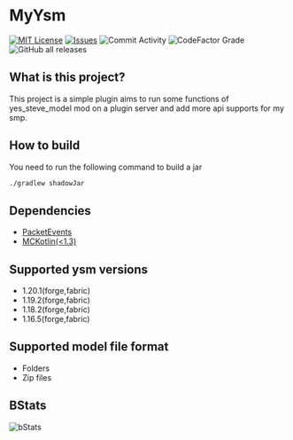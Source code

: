 # MyYsm
[![MIT License](https://img.shields.io/github/license/Era4FunMC/MyYsmNonFull?style=for-the-badge)](LICENSE)
[![Issues](https://img.shields.io/github/issues/Era4FunMC/MyYsmNonFull?style=for-the-badge)](https://github.com/MikuMC/MikuServer/issues)
![Commit Activity](https://img.shields.io/github/commit-activity/w/Era4FunMC/MyYsmNonFull?style=for-the-badge)
![CodeFactor Grade](https://img.shields.io/codefactor/grade/github/Era4FunMC/MyYsmNonFull?style=for-the-badge)
![GitHub all releases](https://img.shields.io/github/downloads/Era4FunMC/MyYsmNonFull/total?style=for-the-badge)

## What is this project?
This project is a simple plugin aims to run some functions of yes_steve_model mod on a plugin server and add more api supports for my smp.

## How to build

You need to run the following command to build a jar

```bash
./gradlew shadowJar
```

## Dependencies
 - [PacketEvents](https://github.com/retrooper/packetevents)
 - [MCKotlin(<1.3)](https://hangar.papermc.io/4drian3d/MCKotlin)

## Supported ysm versions
 - 1.20.1(forge,fabric)
 - 1.19.2(forge,fabric)
 - 1.18.2(forge,fabric)
 - 1.16.5(forge,fabric)

## Supported model file format
 - Folders
 - Zip files

## BStats
![bStats](https://bstats.org/signatures/bukkit/MyYsm.svg "bStats")
